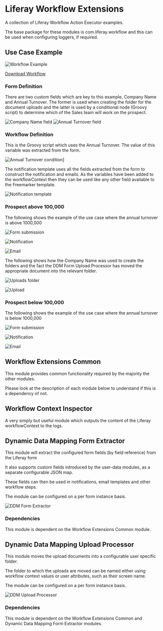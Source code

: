 # Liferay Workflow Extensions

A collection of Liferay Workflow Action Executor examples.

The base package for these modules is com.liferay.workflow and this can be used when configuring loggers, if required.

## Use Case Example

![Workflow Example](images/workflow-screenshot.png)

[Download Workflow](example/onboarding.xml "download")

### Form Definition

There are two custom fields which are key to this example, Company Name and Annual Turnover. The former is used when creating the folder for the document uploads and the latter is used by a conditional node (Groovy script) to determine which of the Sales team will work on the prospect.

![Company Name field](images/company-name-form-field.png)
![Annual Turnover field](images/annual-turnover-form-field.png)

### Workflow Definition

This is the Groovy script which uses the Annual Turnover. The value of this variable was extracted from the form.

![Annual Turnover condition](images/annual-turnover-condition.png)]

The notification template uses all the fields extracted from the form to construct the notification and emails. As the variables have been added to the workflowContext then they can be used like any other field available to the Freemarker template. 

![Notification template](images/notification-template.png)

### Prospect above 100,000

The following shows the example of the use case where the annual turnover is above 1000,000

![Form submission](images/hermes-form-submission.png)

![Notification](images/hermes-notification.png)

![Email](images/hermes-email.png)

The following shows how the Company Name was used to create the folders and the fact the DDM Form Upload Processor has moved the appropriate document into the relevant folder. 

![Uploads folder](images/uploads-folder.png)

![Upload](images/hermes-upload.png)

### Prospect below 100,000

The following shows the example of the use case where the annual turnover is below 1000,000

![Form submission](images/snacksly-form-submission.png)

![Notification](images/snacksly-notification.png)

![Email](images/snacksly-email.png)

## Workflow Extensions Common

This module provides common functionality required by the majority the other modules.

Please look at the description of each module below to understand if this is a dependency of not.

## Workflow Context Inspector

A very simply but useful module which outputs the content of the Liferay workflowContext to the logs.

## Dynamic Data Mapping Form Extractor

This module will extract the configured form fields (by field reference) from the Liferay form

It also supports custom fields introduced by the user-data modules, as a separate configurable JSON map.

These fields can then be used in notifications, email templates and other workflow steps.

The module can be configured on a per form instance basis.

![DDM Form Extractor](images/ddm-form-extractor.png)

### Dependencies

This module is dependent on the Workflow Extensions Common module.

## Dynamic Data Mapping Upload Processor

This module moves the upload documents into a configurable user specific folder.

The folder to which the uploads are moved can be named either using workflow context values or user attributes, such as
their screen name.

The module can be configured on a per form instance basis.

![DDM Upload Processor](images/ddm-form-upload-processor.png)

### Dependencies

This module is dependent on the Workflow Extensions Common and Dynamic Data Mapping Form Extractor modules.